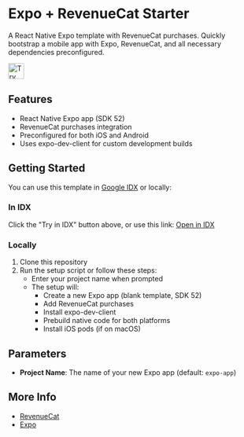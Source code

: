 # Expo + RevenueCat Starter

A React Native Expo template with RevenueCat purchases. Quickly bootstrap a mobile app with Expo, RevenueCat, and all necessary dependencies preconfigured.

<a href="https://idx.google.com/new?template=https://github.com/plahteenlahti/firebase-studio-expo-purchases">
  <img height="32" alt="Try in IDX" src="https://cdn.idx.dev/btn/try_dark_32.svg">
</a>

## Features

- React Native Expo app (SDK 52)
- RevenueCat purchases integration
- Preconfigured for both iOS and Android
- Uses expo-dev-client for custom development builds

## Getting Started

You can use this template in [Google IDX](https://idx.google.com/) or locally:

### In IDX

Click the "Try in IDX" button above, or use this link:
[Open in IDX](https://idx.google.com/new?template=https://github.com/revenuecat/firebase-studio-expo-purchases)

### Locally

1. Clone this repository
2. Run the setup script or follow these steps:
   - Enter your project name when prompted
   - The setup will:
     - Create a new Expo app (blank template, SDK 52)
     - Add RevenueCat purchases
     - Install expo-dev-client
     - Prebuild native code for both platforms
     - Install iOS pods (if on macOS)

## Parameters

- **Project Name**: The name of your new Expo app (default: `expo-app`)

## More Info

- [RevenueCat](https://revenuecat.com)
- [Expo](https://expo.dev)
